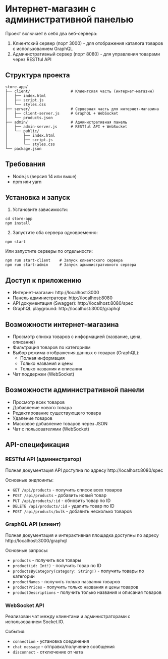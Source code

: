 # Интернет-магазин с административной панелью

Проект включает в себя два веб-сервера:
1. Клиентский сервер (порт 3000) - для отображения каталога товаров с использованием GraphQL
2. Административный сервер (порт 8080) - для управления товарами через RESTful API

## Структура проекта

```
store-app/
├── client/                  # Клиентская часть (интернет-магазин)
│   ├── index.html
│   ├── script.js
│   └── styles.css
├── server/                  # Серверная часть для интернет-магазина
│   ├── client-server.js     # GraphQL + WebSocket
│   └── products.json
├── admin/                   # Административная панель
│   ├── admin-server.js      # RESTful API + WebSocket
│   └── public/
│       ├── index.html
│       ├── script.js
│       └── styles.css
└── package.json
```

## Требования

- Node.js (версия 14 или выше)
- npm или yarn

## Установка и запуск

1. Установите зависимости:

```
cd store-app
npm install
```

2. Запустите оба сервера одновременно:

```
npm start
```

Или запустите серверы по отдельности:

```
npm run start-client    # Запуск клиентского сервера
npm run start-admin     # Запуск административного сервера
```

## Доступ к приложению

- Интернет-магазин: http://localhost:3000
- Панель администратора: http://localhost:8080
- API документация (Swagger): http://localhost:8080/spec
- GraphQL playground: http://localhost:3000/graphql

## Возможности интернет-магазина

- Просмотр списка товаров с информацией (название, цена, описание)
- Фильтрация товаров по категориям
- Выбор режима отображения данных о товарах (GraphQL):
  - Полная информация
  - Только названия и цены
  - Только названия и описания
- Чат поддержки (WebSocket)

## Возможности административной панели

- Просмотр всех товаров
- Добавление нового товара
- Редактирование существующего товара
- Удаление товаров
- Массовое добавление товаров через JSON
- Чат с пользователями (WebSocket)

## API-спецификация

### RESTful API (администратор)

Полная документация API доступна по адресу http://localhost:8080/spec

Основные эндпоинты:

- `GET /api/products` - получить список всех товаров
- `POST /api/products` - добавить новый товар
- `PUT /api/products/:id` - обновить товар по ID
- `DELETE /api/products/:id` - удалить товар по ID
- `POST /api/products/bulk` - добавить несколько товаров

### GraphQL API (клиент)

Полная документация и интерактивная площадка доступны по адресу http://localhost:3000/graphql

Основные запросы:

- `products` - получить все товары
- `product(id: Int!)` - получить товар по ID
- `productsByCategory(category: String!)` - получить товары по категории
- `productNames` - получить только названия товаров
- `productPrices` - получить только названия и цены товаров
- `productDescriptions` - получить только названия и описания товаров

### WebSocket API

Реализован чат между клиентами и администраторами с использованием Socket.IO.

События:

- `connection` - установка соединения
- `chat message` - отправка/получение сообщения
- `disconnect` - отключение от чата
